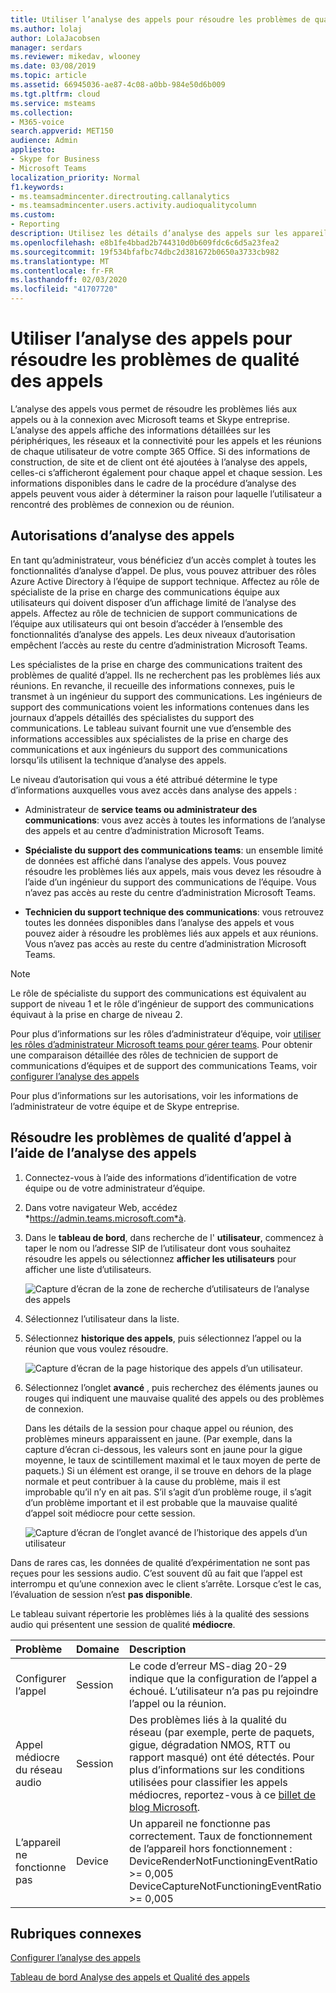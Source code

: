 ```yaml
---
title: Utiliser l’analyse des appels pour résoudre les problèmes de qualité des appels
ms.author: lolaj
author: LolaJacobsen
manager: serdars
ms.reviewer: mikedav, wlooney
ms.date: 03/08/2019
ms.topic: article
ms.assetid: 66945036-ae87-4c08-a0bb-984e50d6b009
ms.tgt.pltfrm: cloud
ms.service: msteams
ms.collection:
- M365-voice
search.appverid: MET150
audience: Admin
appliesto:
- Skype for Business
- Microsoft Teams
localization_priority: Normal
f1.keywords:
- ms.teamsadmincenter.directrouting.callanalytics
- ms.teamsadmincenter.users.activity.audioqualitycolumn
ms.custom:
- Reporting
description: Utilisez les détails d’analyse des appels sur les appareils, les réseaux et la connectivité pour résoudre les problèmes liés aux utilisateurs de Microsoft Teams, ainsi que les réunions et les appels Skype entreprise.
ms.openlocfilehash: e8b1fe4bbad2b744310d0b609fdc6c6d5a23fea2
ms.sourcegitcommit: 19f534bfafbc74dbc2d381672b0650a3733cb982
ms.translationtype: MT
ms.contentlocale: fr-FR
ms.lasthandoff: 02/03/2020
ms.locfileid: "41707720"
---
```

# <a name="use-call-analytics-to-troubleshoot-poor-call-quality"></a>Utiliser l’analyse des appels pour résoudre les problèmes de qualité des appels

L’analyse des appels vous permet de résoudre les problèmes liés aux appels ou à la connexion avec Microsoft teams et Skype entreprise. L’analyse des appels affiche des informations détaillées sur les périphériques, les réseaux et la connectivité pour les appels et les réunions de chaque utilisateur de votre compte 365 Office. Si des informations de construction, de site et de client ont été ajoutées à l’analyse des appels, celles-ci s’afficheront également pour chaque appel et chaque session. Les informations disponibles dans le cadre de la procédure d’analyse des appels peuvent vous aider à déterminer la raison pour laquelle l’utilisateur a rencontré des problèmes de connexion ou de réunion. 
  
## <a name="call-analytics-permissions"></a>Autorisations d’analyse des appels

En tant qu’administrateur, vous bénéficiez d’un accès complet à toutes les fonctionnalités d’analyse d’appel. De plus, vous pouvez attribuer des rôles Azure Active Directory à l’équipe de support technique. Affectez au rôle de spécialiste de la prise en charge des communications équipe aux utilisateurs qui doivent disposer d’un affichage limité de l’analyse des appels. Affectez au rôle de technicien de support communications de l’équipe aux utilisateurs qui ont besoin d’accéder à l’ensemble des fonctionnalités d’analyse des appels. Les deux niveaux d’autorisation empêchent l’accès au reste du centre d’administration Microsoft Teams.

Les spécialistes de la prise en charge des communications traitent des problèmes de qualité d’appel. Ils ne recherchent pas les problèmes liés aux réunions. En revanche, il recueille des informations connexes, puis le transmet à un ingénieur du support des communications. Les ingénieurs de support des communications voient les informations contenues dans les journaux d’appels détaillés des spécialistes du support des communications. Le tableau suivant fournit une vue d’ensemble des informations accessibles aux spécialistes de la prise en charge des communications et aux ingénieurs du support des communications lorsqu’ils utilisent la technique d’analyse des appels.

Le niveau d’autorisation qui vous a été attribué détermine le type d’informations auxquelles vous avez accès dans analyse des appels :
  
- Administrateur de **service teams ou administrateur des communications**: vous avez accès à toutes les informations de l’analyse des appels et au centre d’administration Microsoft Teams.
    
- **Spécialiste du support des communications teams**: un ensemble limité de données est affiché dans l’analyse des appels. Vous pouvez résoudre les problèmes liés aux appels, mais vous devez les résoudre à l’aide d’un ingénieur du support des communications de l’équipe. Vous n’avez pas accès au reste du centre d’administration Microsoft Teams.
    
- **Technicien du support technique des communications**: vous retrouvez toutes les données disponibles dans l’analyse des appels et vous pouvez aider à résoudre les problèmes liés aux appels et aux réunions. Vous n’avez pas accès au reste du centre d’administration Microsoft Teams.
    
> [!NOTE]
> Le rôle de spécialiste du support des communications est équivalent au support de niveau 1 et le rôle d’ingénieur de support des communications équivaut à la prise en charge de niveau 2.

Pour plus d’informations sur les rôles d’administrateur d’équipe, voir [utiliser les rôles d’administrateur Microsoft teams pour gérer teams](using-admin-roles.md). Pour obtenir une comparaison détaillée des rôles de technicien de support de communications d’équipes et de support des communications Teams, voir [configurer l’analyse des appels](set-up-call-analytics.md#set-call-analytics-permissions) 
  
Pour plus d’informations sur les autorisations, voir les informations de l’administrateur de votre équipe et de Skype entreprise.
  
## <a name="troubleshoot-call-quality-problems-using-call-analytics"></a>Résoudre les problèmes de qualité d’appel à l’aide de l’analyse des appels

1. Connectez-vous à l’aide des informations d’identification de votre équipe ou de votre administrateur d’équipe.

2. Dans votre navigateur Web, accédez *https://admin.teams.microsoft.com*à.
    
3. Dans le **tableau de bord**, dans recherche de l' **utilisateur**, commencez à taper le nom ou l’adresse SIP de l’utilisateur dont vous souhaitez résoudre les appels ou sélectionnez **afficher les utilisateurs** pour afficher une liste d’utilisateurs.
    
    ![Capture d’écran de la zone de recherche d’utilisateurs de l’analyse des appels](media/use-call-analytics-to-troubleshoot-image-1.png)
  
4. Sélectionnez l’utilisateur dans la liste.

5. Sélectionnez **historique des appels**, puis sélectionnez l’appel ou la réunion que vous voulez résoudre.
    
    ![Capture d’écran de la page historique des appels d’un utilisateur.](media/use-call-analytics-to-troubleshoot-image-2.png)
  
6. Sélectionnez l’onglet **avancé** , puis recherchez des éléments jaunes ou rouges qui indiquent une mauvaise qualité des appels ou des problèmes de connexion.
    
    Dans les détails de la session pour chaque appel ou réunion, des problèmes mineurs apparaissent en jaune. (Par exemple, dans la capture d’écran ci-dessous, les valeurs sont en jaune pour la gigue moyenne, le taux de scintillement maximal et le taux moyen de perte de paquets.) Si un élément est orange, il se trouve en dehors de la plage normale et peut contribuer à la cause du problème, mais il est improbable qu’il n’y en ait pas. S’il s’agit d’un problème rouge, il s’agit d’un problème important et il est probable que la mauvaise qualité d’appel soit médiocre pour cette session. 
    
    ![Capture d’écran de l’onglet avancé de l’historique des appels d’un utilisateur ](media/use-call-analytics-to-troubleshoot-image-3.png)
  
Dans de rares cas, les données de qualité d’expérimentation ne sont pas reçues pour les sessions audio. C’est souvent dû au fait que l’appel est interrompu et qu’une connexion avec le client s’arrête. Lorsque c’est le cas, l’évaluation de session n’est **pas disponible**.
  
Le tableau suivant répertorie les problèmes liés à la qualité des sessions audio qui présentent une session de qualité **médiocre**.
  
|**Problème**|**Domaine**|**Description**|
|:-----|:-----|:-----|
|Configurer l’appel  <br/> |Session  <br/> |Le code d’erreur MS-diag 20-29 indique que la configuration de l’appel a échoué. L’utilisateur n’a pas pu rejoindre l’appel ou la réunion.  <br/> |
|Appel médiocre du réseau audio  <br/> |Session  <br/> |Des problèmes liés à la qualité du réseau (par exemple, perte de paquets, gigue, dégradation NMOS, RTT ou rapport masqué) ont été détectés. Pour plus d’informations sur les conditions utilisées pour classifier les appels médiocres, reportez-vous à ce [billet de blog Microsoft](https://go.microsoft.com/fwlink/p/?linkid=852133).  <br/> |
|L’appareil ne fonctionne pas  <br/> |Device  <br/> | Un appareil ne fonctionne pas correctement. Taux de fonctionnement de l’appareil hors fonctionnement : <br/>  DeviceRenderNotFunctioningEventRatio >= 0,005 <br/>  DeviceCaptureNotFunctioningEventRatio >= 0,005 <br/> |
   
## <a name="related-topics"></a>Rubriques connexes
[Configurer l’analyse des appels](set-up-call-analytics.md)

[Tableau de bord Analyse des appels et Qualité des appels](difference-between-call-analytics-and-call-quality-dashboard.md)

  
 
